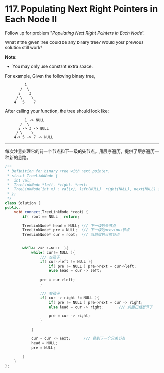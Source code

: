 # 117. Populating Next Right Pointers in Each Node II

Follow up for problem "*Populating Next Right Pointers in Each Node*".

What if the given tree could be any binary tree? Would your previous solution still work?

**Note:**

- You may only use constant extra space.

For example,
Given the following binary tree,

```
         1
       /  \
      2    3
     / \    \
    4   5    7
```

After calling your function, the tree should look like:

```
         1 -> NULL
       /  \
      2 -> 3 -> NULL
     / \    \
    4-> 5 -> 7 -> NULL
```

------

每次注意处理它的前一个节点和下一级的头节点。用层序遍历，提供了层序遍历一种新的思路。

```cpp
/**
 * Definition for binary tree with next pointer.
 * struct TreeLinkNode {
 *  int val;
 *  TreeLinkNode *left, *right, *next;
 *  TreeLinkNode(int x) : val(x), left(NULL), right(NULL), next(NULL) {}
 * };
 */
class Solution {
public:
    void connect(TreeLinkNode *root) {
        if( root == NULL ) return;
        
        TreeLinkNode* head = NULL; /// 下一级的头节点
        TreeLinkNode* pre = NULL;  /// 下一级的previous节点
        TreeLinkNode* cur = root;  /// 当前层的当前节点
        

        while( cur !=NULL  ){
            while( cur!= NULL ){
                /// 左孩子
                if( cur->left != NULL ){
                    if( pre != NULL ) pre->next = cur->left;
                    else head = cur -> left;
                
                pre = cur->left;
                }
                
                /// 右孩子
                if( cur -> right != NULL ){
                    if( pre != NULL ) pre->next = cur -> right;
                    else head = cur -> right;       /// 前面已经断节了

                    pre = cur -> right;
                }
                
            }           
            
            cur = cur -> next;      /// 移到下一个兄弟节点
            head = NULL;
            pre = NULL;         
        
        }
    }
};
```

